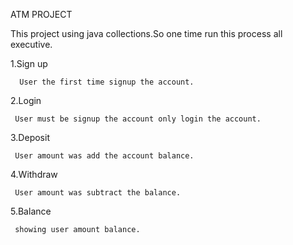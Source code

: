 ATM PROJECT

 This project using java collections.So one time run this process all executive.

1.Sign up
     
      User the first time signup the account.
     
2.Login

     User must be signup the account only login the account.

3.Deposit

     User amount was add the account balance.

4.Withdraw

     User amount was subtract the balance.

5.Balance
 
     showing user amount balance.
